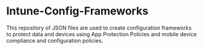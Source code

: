 # Intune-Config-Frameworks
This repository of JSON files are used to create configuration frameworks to protect data and devices using App Protection Policies and mobile device compliance and configuration policies.
